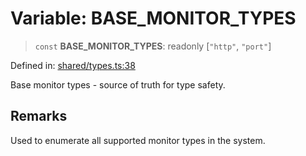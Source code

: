 # Variable: BASE\_MONITOR\_TYPES

> `const` **BASE\_MONITOR\_TYPES**: readonly \[`"http"`, `"port"`\]

Defined in: [shared/types.ts:38](https://github.com/Nick2bad4u/Uptime-Watcher/blob/8a1973382d5fe14c52996ecda381894eb7ecd4a6/shared/types.ts#L38)

Base monitor types - source of truth for type safety.

## Remarks

Used to enumerate all supported monitor types in the system.
